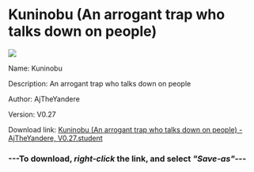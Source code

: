 # Kuninobu (An arrogant trap who talks down on people)

<img src = "https://raw.githubusercontent.com/Arbiter1223/Koukou-Gurashi-Custom-Students/master/Students/Files/Kuninobu%20(An%20arrogant%20trap%20who%20talks%20down%20on%20people).png">

Name: Kuninobu

Description: An arrogant trap who talks down on people

Author: AjTheYandere

Version: V0.27

Download link: <a href="https://raw.githubusercontent.com/Arbiter1223/Koukou-Gurashi-Custom-Students/master/Students/Files/Kuninobu%20(An%20arrogant%20trap%20who%20talks%20down%20on%20people)%20-%20AjTheYandere%2C%20V0.27.student">Kuninobu (An arrogant trap who talks down on people) - AjTheYandere, V0.27.student</a>

### ---**To download, _right-click_ the link, and select _"Save-as"_**---

